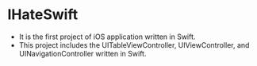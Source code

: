 IHateSwift
==========

- It is the first project of iOS application written in Swift. 
- This project includes the UITableViewController, UIViewController, and UINavigationController written in Swift.
